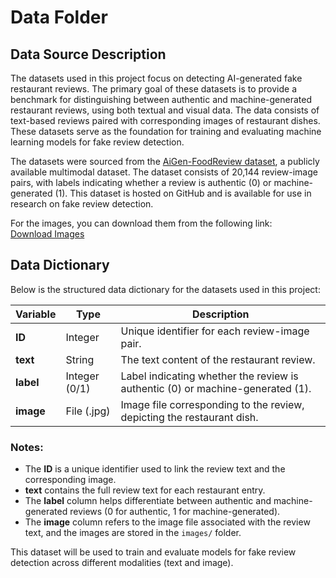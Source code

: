 # Data Folder

## Data Source Description

The datasets used in this project focus on detecting AI-generated fake restaurant reviews. The primary goal of these datasets is to provide a benchmark for distinguishing between authentic and machine-generated restaurant reviews, using both textual and visual data. The data consists of text-based reviews paired with corresponding images of restaurant dishes. These datasets serve as the foundation for training and evaluating machine learning models for fake review detection.

The datasets were sourced from the [AiGen-FoodReview dataset](https://github.com/iamalegambetti/aigen-foodreview), a publicly available multimodal dataset. The dataset consists of 20,144 review-image pairs, with labels indicating whether a review is authentic (0) or machine-generated (1). This dataset is hosted on GitHub and is available for use in research on fake review detection.

For the images, you can download them from the following link:  
[Download Images](https://drive.google.com/drive/folders/1z-lXVUVl5EdNPnAXMq2KPWfA4_BmZCp3?usp=sharing)

## Data Dictionary

Below is the structured data dictionary for the datasets used in this project:

| Variable        | Type           | Description                                                                 |
|-----------------|----------------|-----------------------------------------------------------------------------|
| **ID**          | Integer        | Unique identifier for each review-image pair.                               |
| **text**        | String         | The text content of the restaurant review.                                   |
| **label**       | Integer (0/1)   | Label indicating whether the review is authentic (0) or machine-generated (1). |
| **image**       | File (.jpg)     | Image file corresponding to the review, depicting the restaurant dish.       |

### Notes:
- The **ID** is a unique identifier used to link the review text and the corresponding image.
- **text** contains the full review text for each restaurant entry.
- The **label** column helps differentiate between authentic and machine-generated reviews (0 for authentic, 1 for machine-generated).
- The **image** column refers to the image file associated with the review text, and the images are stored in the `images/` folder.

This dataset will be used to train and evaluate models for fake review detection across different modalities (text and image).
